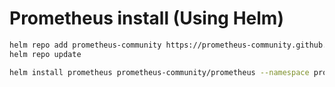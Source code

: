 # Prometheus install (Using Helm)

```bash
helm repo add prometheus-community https://prometheus-community.github.io/helm-charts
helm repo update

helm install prometheus prometheus-community/prometheus --namespace prometheus
```